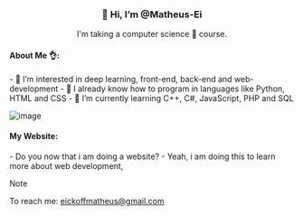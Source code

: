 <div align="center">
<h3>👋 Hi, I’m @Matheus-Ei</h3>
<p>I'm taking a computer science 🤖 course.</p>
</div>

 <h4>About Me 👌:</h4>
- 👀 I’m interested in deep learning, front-end, back-end and web-development
- 🧨 I already know how to program in languages ​​like Python, HTML and CSS
- 🌱 I’m currently learning C++, C#, JavaScript, PHP and SQL

![image](https://github.com/Matheus-Ei/Matheus-Ei/assets/127603510/f1fe0e15-845d-4d4a-baae-712fe3fd16ce)

<h4>My Website:</h4>
- Do you now that i am doing a website?
- Yeah, i am doing this to learn more about web development, 

> [!NOTE]
> To reach me: eickoffmatheus@gmail.com
